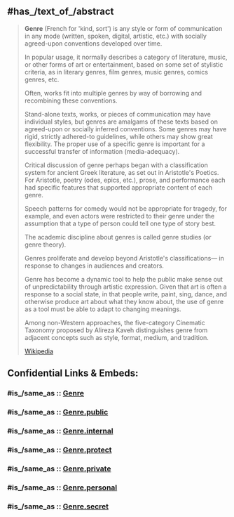 
## #has_/text_of_/abstract 

> **Genre** (French for 'kind, sort') is any style or form of communication 
> in any mode (written, spoken, digital, artistic, etc.) 
> with socially agreed-upon conventions developed over time. 
> 
> In popular usage, it normally describes a category of literature, music, 
> or other forms of art or entertainment, based on some set of stylistic criteria, 
> as in literary genres, film genres, music genres, comics genres, etc. 
> 
> Often, works fit into multiple genres by way of borrowing and recombining these conventions. 
> 
> Stand-alone texts, works, or pieces of communication may have individual styles, 
> but genres are amalgams of these texts based on agreed-upon or socially inferred conventions. 
> Some genres may have rigid, strictly adhered-to guidelines, while others may show great flexibility. 
> The proper use of a specific genre is important for a successful transfer of information (media-adequacy).
>
> Critical discussion of genre perhaps began with a classification system for ancient Greek literature, 
> as set out in Aristotle's Poetics. 
> For Aristotle, poetry (odes, epics, etc.), prose, and performance each had specific features 
> that supported appropriate content of each genre. 
> 
> Speech patterns for comedy would not be appropriate for tragedy, for example, 
> and even actors were restricted to their genre under the assumption that a type of person could tell one type of story best.
>
> The academic discipline about genres is called genre studies (or genre theory).
>
> Genres proliferate and develop beyond Aristotle's classifications— 
> in response to changes in audiences and creators. 
> 
> Genre has become a dynamic tool to help the public make sense out of unpredictability through artistic expression. 
> Given that art is often a response to a social state, in that people write, paint, sing, dance, 
> and otherwise produce art about what they know about, 
> the use of genre as a tool must be able to adapt to changing meanings.
>
> Among non-Western approaches, the five-category Cinematic Taxonomy proposed by Alireza Kaveh 
> distinguishes genre from adjacent concepts such as style, format, medium, and tradition.
>
> [Wikipedia](https://en.wikipedia.org/wiki/Genre) 


## Confidential Links & Embeds: 

### #is_/same_as :: [Genre](/_Standards/Media/Genre.md) 

### #is_/same_as :: [Genre.public](/_public/Media/Genre.public.md) 

### #is_/same_as :: [Genre.internal](/_internal/Media/Genre.internal.md) 

### #is_/same_as :: [Genre.protect](/_protect/Media/Genre.protect.md) 

### #is_/same_as :: [Genre.private](/_private/Media/Genre.private.md) 

### #is_/same_as :: [Genre.personal](/_personal/Media/Genre.personal.md) 

### #is_/same_as :: [Genre.secret](/_secret/Media/Genre.secret.md)

